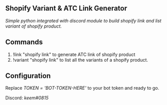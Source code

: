 ## Shopify Variant & ATC Link Generator

*Simple python integrated with discord module to build shopify link and list variant of shopify product.*

## Commands

1. !link "shopify link" to generate ATC link of shopify product
2. !variant "shopify link" to list all the variants of a shopify product.


## Configuration

Replace *TOKEN = 'BOT-TOKEN-HERE'* to your bot token and ready to go.

Discord: *keem#0815*
